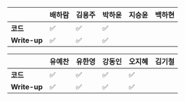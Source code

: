 |              | 배하람 | 김용주 | 박하윤 | 지승윤 | 백하현 |
| ------------ | ------ | ------ | ------ | ------ | ------ |
| **코드**     | :white_check_mark: | :white_check_mark: | :white_check_mark: |        |        |
| **Write-up** | :white_check_mark: | :white_check_mark: | :white_check_mark:|        |        |

|              | 유예찬 | 유한영 | 강동인 | 오지혜 | 김기철 |
| ------------ | ------ | ------ | ------ | ------ | ------ |
| **코드**     | :white_check_mark: |:white_check_mark:|   ✅     |  :white_check_mark:      |        |
| **Write-up** | :white_check_mark: |:white_check_mark:|   ✅     |   :white_check_mark:     |        |

